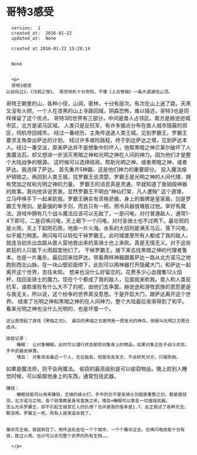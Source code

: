 
  # 哥特3感受

      version:  1
      created_at:  2016-01-22
      updated_at:  None

      created at 2016-01-22 15:28:14 


      None


      <p>
      哥特3感受
	以前玩过2，《乌鸦之夜》。 感觉地形十分奇险。不像《上古卷轴》一条大道通往山顶。
哥特王朝里的山，各种小径，山洞，密林，十分有层次。有次在山上迷了路，天黑又没有火把，一个人在漆黑的山上寻路回城，阴森恐怖，难以描述。哥特3也是同样保留了这个优点。
	哥特3的世界有三部分，中间是兽人占领区。南方是赫逊逊城市区，北方是诺马区域。
人类只是反抗军，有许多据点分布在兽人城市隐蔽的郊区，伺机夺回城市。
	经过一番经历，主角传送道人类王城，见到罗霸王。罗霸王要求主角查出萨达的计划。
经过许多艰险路程，终于到达萨达之塔，见到萨达本人。经过一番交谈，原来萨达并不是想象中的坏人，他帮黑暗之神贝莱尔破坏了人类魔法石，却又想进一步消灭黑暗之神和光明之神在人间的神力。因为他们才是整个大陆战争的根源。
	这时候可以选择结局，帮助光明之神，或者黑暗之神，或者萨达。我选择了萨达。
	首先集齐5神器，这是他们神力的重要部分。 投入魔法熔炉销毁之。再回到人类王城，找罗霸王说清楚。罗霸王是光明之神的人间代理，拥有梵加之杖和光明之神的力量。
	罗霸王的消息真是灵通，早就知道了我销毁神器的故事。我向他诉说苦衷。显然罗霸王不明白“神仙打架，凡人遭殃” 这个道理，立马呼唤手下一起来砍我。罗霸王确实有资格骄傲，身上的盾牌是皇家盾，剑是罗霸王专用剑。是最强的单手剑，而且只有一把。用冷兵器很难胜过他。幸好有魔法。游戏中拥有几个战斗魔法应该可以无敌了。一是闪电，对付普通敌人，通常1-4下即可。二是召唤闪电，天上砸下一个闪电，对付圣骑士也不过两下。最壮观的是火雨，天上下起陨石雨，地面一片火海。水系的大招则是满天乌云，落下闪电，似乎威力稍差。用闪电可以轻松干掉罗霸王。此时城堡里所有人都成了我的敌人，就连当初杀出血路从兽人营地救出来的圣骑士也上来砍。真是无情无义。对于这些疯狂的人只能下火雨超度他们了。
	干掉罗霸王，接下来去找黑暗之神的代理者鲁本。也是一片屠杀。最后回来找萨达。带着两样神器跟着萨达一路从北方诺马之地跑到西北山脉。在一块山壁前面停下。此刻可以用神器打开隐藏大门，和萨达一起离开这个世界，去往未知。
	想来也没什么好留恋的。花费多少心血搜集12火焰杯，找回圣骑士的魔力。现在个个都成了我的敌人，见面就来砍我。兽人和人类反抗军，谁胜谁败有什么大不了的呢，由他们去争罢。赫逊逊和游牧民族的恩怨更是与我无关。所以说，这个纷争的世界真没意思。于是开启大门，跟萨达离开这个世界。 
	结束了光明之神和黑暗之神的在人间神力，整个大陆最后渐渐得到了和平。
	看来光明之神也没什么光明的，也是坏蛋一个。

	这让我想起了游戏《黑暗之刃》。 最后的黑暗之刃居然是一把发光的神兵，倒是叫光明之刃更合适点。

	技能记录：
		睡眠： 让对象睡眠。此时可以潜行状态偷窃对象身上的物品。如果对象正处于战斗状态，手中武器会掉落。
		嗜血： 对象攻击最近一个人，无论敌友。但是攻击友方，不会砍死对方，只是砍倒。
如果是魔法师，则不会用魔法。
		偷窃的最高级别是可以偷窃物品，晚上趁别人睡觉时候，可以偷取他身上的东西，通常包括武器。

	赚钱：
		睡眠技能可以用来赚钱，王城的骑士们，手中的剑不是圣骑士剑就是重整之剑，都是值钱货。北方诺马之地，各个部落都是身背蛮族之斧。嗜血+睡眠可以拿走一切值钱武器。
	怎么光杀罗霸王，却不引起王城其它人的仇恨？也许是我的版本是1.7，反正我试了各种方法，都没用。罗霸王一死，所有人就来追杀我了。


	屠杀完王城，我就疯狂了。用传送石去往一个个城市，一个个屠杀过去。召唤闪电技能十分有效，胜过火雨。估计可以杀完整个世界的所有生物。。。	

      </p>

  